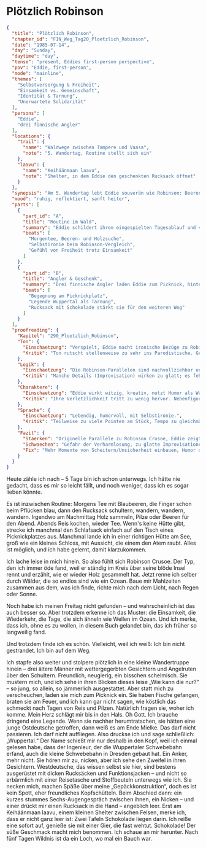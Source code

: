 # Plötzlich Robinson

```json
{
  "title": "Plötzlich Robinson",
  "chapter_id": "FIN_Weg_Tag20_Ploetzlich_Robinson",
  "date": "1985-07-14",
  "day": "Sunday",
  "daytime": "day",
  "tense": "present, Eddies first-person perspective",
  "pov": "Eddie, first-person",
  "mode": "mainline",
  "themes": [
    "Selbstversorgung & Freiheit",
    "Einsamkeit vs. Gemeinschaft",
    "Identität & Tarnung",
    "Unerwartete Solidarität"
  ],
  "persons": [
    "Eddie",
    "drei finnische Angler"
  ],
  "locations": {
    "trail": {
      "name": "Waldwege zwischen Tampere und Vaasa",
      "note": "5. Wandertag, Routine stellt sich ein"
    },
    "laavu": {
      "name": "Keihäänmaan laavu",
      "note": "Shelter, in dem Eddie den geschenkten Rucksack öffnet"
    }
  },
  "synopsis": "Am 5. Wandertag lebt Eddie souverän wie Robinson: Beeren, Pilze, Tee, Wald. Eine Anglertruppe lädt sie zum Fisch ein, wundert sich über ihre Legende – und schenkt ihr einen Rucksack samt Schokolade. Eddie begreift, dass sie trotz Tarnung Verbündete findet.",
  "mood": "ruhig, reflektiert, sanft heiter",
  "parts": [
    {
      "part_id": "A",
      "title": "Routine im Wald",
      "summary": "Eddie schildert ihren eingespielten Tagesablauf und vergleicht sich mit Robinson Crusoe.",
      "beats": [
        "Morgentee, Beeren- und Holzsuche",
        "Selbstironie beim Robinson-Vergleich",
        "Gefühl von Freiheit trotz Einsamkeit"
      ]
    },
    {
      "part_id": "B",
      "title": "Angler & Geschenk",
      "summary": "Drei finnische Angler laden Eddie zum Picknick, hinterfragen ihre Legende und schenken ihr einen Rucksack mit Schokolade.",
      "beats": [
        "Begegnung am Picknickplatz",
        "Legende Wuppertal als Tarnung",
        "Rucksack mit Schokolade stärkt sie für den weiteren Weg"
      ]
    }
  ],
  "proofreading": {
    "Kapitel": "290_Ploetzlich_Robinson",
    "Ton": {
      "Einschaetzung": "Verspielt, Eddie macht ironische Bezüge zu Robinson Crusoe, beschreibt ihre Lage mit Humor.",
      "Kritik": "Ton rutscht stellenweise zu sehr ins Parodistische. Gefahr, dass die Bedrohung der Lage zu leicht wirkt."
    },
    "Logik": {
      "Einschaetzung": "Die Robinson-Parallelen sind nachvollziehbar und passen als jugendliche Strategie, sich Mut zu machen.",
      "Kritik": "Manche Details (Improvisation) wirken zu glatt; es fehlen Stolperer oder Fehler, die es realistischer machen würden."
    },
    "Charaktere": {
      "Einschaetzung": "Eddie wirkt witzig, kreativ, nutzt Humor als Waffe gegen Angst.",
      "Kritik": "Ihre Verletzlichkeit tritt zu wenig hervor. Nebenfiguren bleiben unsichtbar, Eddie erzählt allein."
    },
    "Sprache": {
      "Einschaetzung": "Lebendig, humorvoll, mit Selbstironie.",
      "Kritik": "Teilweise zu viele Pointen am Stück, Tempo zu gleichmäßig. Füllwörter wie 'irgendwie' tauchen häufiger auf."
    },
    "Fazit": {
      "Staerken": "Originelle Parallele zu Robinson Crusoe, Eddie zeigt Witz und Fantasie.",
      "Schwaechen": "Gefahr der Verharmlosung, zu glatte Improvisationen, zu viele Pointen.",
      "Fix": "Mehr Momente von Scheitern/Unsicherheit einbauen, Humor dosieren, Füllwörter straffen."
    }
  }
}
```

Heute zähle ich nach – 5 Tage bin ich schon unterwegs. Ich hätte nie gedacht,
dass es mir so leicht fällt, und noch weniger, dass ich es sogar lieben könnte.

Es ist inzwischen Routine: Morgens Tee mit Blaubeeren, die Finger schon beim
Pflücken blau, dann den Rucksack schultern, wandern, wandern, wandern. Irgendwo
am Nachmittag Holz sammeln, Pilze oder Beeren für den Abend. Abends Reis kochen,
wieder Tee. Wenn's keine Hütte gibt, strecke ich manchmal den Schlafsack einfach
auf den Tisch eines Picknickplatzes aus. Manchmal lande ich in einer richtigen
Hütte am See, groß wie ein kleines Schloss, mit Aussicht, die einem den Atem
raubt. Alles ist möglich, und ich habe gelernt, damit klarzukommen.

Ich lache leise in mich hinein. So also fühlt sich Robinson Crusoe. Der Typ, den
ich immer öde fand, weil er ständig im Kreis über seine blöde Insel rennt und
erzählt, wie er wieder Holz gesammelt hat. Jetzt renne ich selber durch Wälder,
die so endlos sind wie ein Ozean. Baue mir Mahlzeiten zusammen aus dem, was ich
finde, richte mich nach dem Licht, nach Regen oder Sonne.

Noch habe ich meinen Freitag nicht gefunden – und wahrscheinlich ist das auch
besser so. Aber trotzdem erkenne ich das Muster: die Einsamkeit, die Wiederkehr,
die Tage, die sich ähneln wie Wellen im Ozean. Und ich merke, dass ich, ohne es
zu wollen, in diesem Buch gelandet bin, das ich früher so langweilig fand.

Und trotzdem finde ich es schön. Vielleicht, weil ich weiß: Ich bin nicht
gestrandet. Ich bin auf dem Weg.

Ich stapfe also weiter und stolpere plötzlich in eine kleine Wandertruppe hinein
– drei ältere Männer mit wettergegerbten Gesichtern und Angelruten über den
Schultern. Freundlich, neugierig, ein bisschen schelmisch. Sie mustern mich, und
ich sehe in ihren Blicken dieses leise „Wie kann die nur?“ – so jung, so allein,
so jämmerlich ausgestattet. Aber statt mich zu verscheuchen, laden sie mich zum
Picknick ein. Sie haben Fische gefangen, braten sie am Feuer, und ich kann gar
nicht sagen, wie köstlich das schmeckt nach Tagen von Reis und Pilzen. Natürlich
fragen sie, woher ich komme. Mein Herz schlägt mir bis in den Hals. Oh Gott. Ich
brauche dringend eine Legende. Wenn sie nachher herumtratschen, sie hätten eine
junge Ostdeutsche getroffen, dann weiß es am Ende Mielke. Das darf nicht
passieren. Ich darf nicht auffliegen. Also druckse ich und sage schließlich:
„Wuppertal.“ Der Name schießt mir nur deshalb in den Kopf, weil ich einmal
gelesen habe, dass der Ingenieur, der die Wuppertaler Schwebebahn erfand, auch
die kleine Schwebebahn in Dresden gebaut hat. Ein Anker, mehr nicht. Sie hören
mir zu, nicken, aber ich sehe den Zweifel in ihren Gesichtern. Westdeutsche, das
wissen selbst sie hier, sind bestens ausgerüstet mit dicken Rucksäcken und
Funktionsjacken – und nicht so erbärmlich mit einer Reisetasche und Stoffbeuteln
unterwegs wie ich. Sie necken mich, machen Späße über meine
„Gepäckkonstruktion“, doch es ist kein Spott, eher freundliches Kopfschütteln.
Beim Abschied dann: ein kurzes stummes Sechs-Augengespräch zwischen ihnen, ein
Nicken – und einer drückt mir einen Rucksack in die Hand – angeblich leer. Erst
am Keihäänmaan laavu, einem kleinen Shelter zwischen Felsen, merke ich, dass er
nicht ganz leer ist: Zwei Tafeln Schokolade liegen darin. Ich reiße eine sofort
auf, genieße sie mit einer Gier, die fast wehtut. Schokolade! Der süße Geschmack
macht mich benommen. Ich schaue an mir herunter. Nach fünf Tagen Wildnis ist da
ein Loch, wo mal ein Bauch war.
